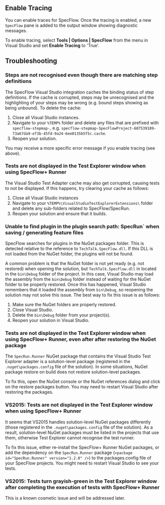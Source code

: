 ## Enable Tracing

You can enable traces for SpecFlow. Once the tracing is enabled, a new `SpecFlow` pane is added to the output window showing diagnostic messages. 

To enable tracing, select **Tools | Options | SpecFlow** from the menu in Visual Studio and set **Enable Tracing** to 'True'. 

## Troubleshooting

### Steps are not recognised even though there are matching step definitions
  
The SpecFlow Visual Studio integration caches the binding status of step definitions. If the cache is corrupted, steps may be unrecognised and the highlighting of your steps may be wrong (e.g. bound steps showing as being unbound). To delete the cache:

1. Close all Visual Studio instances.
2. Navigate to your `%TEMP%` folder and delete any files that are prefixed with `specflow-stepmap-`, e.g. `specflow-stepmap-SpecFlowProject-607539109-73a67da9-ef3b-45fd-9a24-6ee0135b5f5c.cache`.
3. Reopen your solution.

You may receive a more specific error message if you enable tracing (see above).

### Tests are not displayed in the Test Explorer window when using SpecFlow+ Runner

The Visual Studio Test Adapter cache may also get corrupted, causing tests to not be displayed. If this happens, try clearing your cache as follows:

1. Close all Visual Studio instances
2. Navigate to your `%TEMP%\VisualStudioTestExplorerExtensions\` folder and delete any sub-folders related to SpecFlow/SpecRun.
3. Reopen your solution and ensure that it builds.

### Unable to find plugin in the plugin search path: SpecRun` when saving / generating feature files

SpecFlow searches for plugins in the NuGet packages folder. This is detected relative to the reference to `TechTalk.SpecFlow.dll`. If this DLL is not loaded from the NuGet folder, the plugins will not be found. 

A common problem is that the NuGet folder is not yet ready (e.g. not restored) when opening the solution, but `TechTalk.SpecFlow.dll` in located in the `bin\Debug` folder of the project. In this case, Visual Studio may load the assembly from the `bin\Debug` folder instead of waiting for the NuGet folder to be properly restored. Once this has happened, Visual Studio remembers that it loaded the assembly from `bin\Debug`, so reopening the solution may not solve this issue. The best way to fix this issue is as follows:

1. Make sure the NuGet folders are properly restored.
2. Close Visual Studio.
3. Delete the `bin\Debug` folder from your project(s).
4. Reopen your solution in Visual Studio.

### Tests are not displayed in the Test Explorer window when using SpecFlow+ Runner, even after after restoring the NuGet package

The `SpecRun.Runner` NuGet package that contains the Visual Studio Test Explorer adapter is a solution-level package (registered in the `.nuget\packages.config` file of the solution). In some situations, NuGet package restore on build does not restore solution-level packages. 
   
To fix this, open the NuGet console or the NuGet references dialog and click on the restore packages button. You may need to restart Visual Studio after restoring the packages.

### VS2015: Tests are not displayed in the Test Explorer window when using SpecFlow+ Runner

It seems that VS2015 handles solution-level NuGet packages differently (those registered in the `.nuget\packages.config` file of the solution). As a result, solution-level NuGet packages must be listed in the projects that use them, otherwise Test Explorer cannot recognise the test runner.

To fix this issue, either re-install the SpecFlow+ Runner NuGet packages, or add the dependency on the `SpecRun.Runner` package (`<package id="SpecRun.Runner" version="1.2.0" />`) to the packages.config file of your SpecFlow projects. You might need to restart Visual Studio to see your tests.

### VS2015: Tests turn grayish-green in the Test Explorer window after completing the execution of tests with SpecFlow+ Runner

This is a known cosmetic issue and will be addressed later.